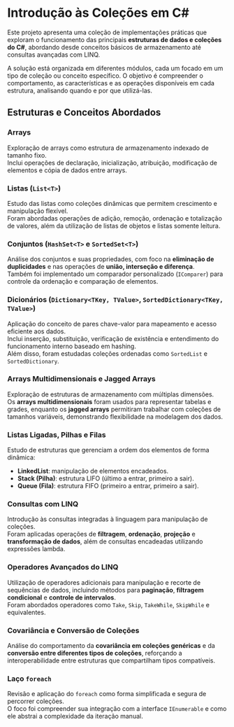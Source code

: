 # Introdução às Coleções em C#

Este projeto apresenta uma coleção de implementações práticas que exploram o funcionamento das principais **estruturas de dados e coleções do C#**, abordando desde conceitos básicos de armazenamento até consultas avançadas com LINQ.

A solução está organizada em diferentes módulos, cada um focado em um tipo de coleção ou conceito específico. O objetivo é compreender o comportamento, as características e as operações disponíveis em cada estrutura, analisando quando e por que utilizá-las.

## Estruturas e Conceitos Abordados

### Arrays
Exploração de arrays como estrutura de armazenamento indexado de tamanho fixo.  
Inclui operações de declaração, inicialização, atribuição, modificação de elementos e cópia de dados entre arrays.


### Listas (`List<T>`)
Estudo das listas como coleções dinâmicas que permitem crescimento e manipulação flexível.  
Foram abordadas operações de adição, remoção, ordenação e totalização de valores, além da utilização de listas de objetos e listas somente leitura.


### Conjuntos (`HashSet<T>` e `SortedSet<T>`)
Análise dos conjuntos e suas propriedades, com foco na **eliminação de duplicidades** e nas operações de **união, interseção e diferença**.  
Também foi implementado um comparador personalizado (`IComparer`) para controle da ordenação e comparação de elementos.


### Dicionários (`Dictionary<TKey, TValue>`, `SortedDictionary<TKey, TValue>`)
Aplicação do conceito de pares chave-valor para mapeamento e acesso eficiente aos dados.  
Inclui inserção, substituição, verificação de existência e entendimento do funcionamento interno baseado em hashing.  
Além disso, foram estudadas coleções ordenadas como `SortedList` e `SortedDictionary`.


### Arrays Multidimensionais e Jagged Arrays
Exploração de estruturas de armazenamento com múltiplas dimensões.  
Os **arrays multidimensionais** foram usados para representar tabelas e grades, enquanto os **jagged arrays** permitiram trabalhar com coleções de tamanhos variáveis, demonstrando flexibilidade na modelagem dos dados.


### Listas Ligadas, Pilhas e Filas
Estudo de estruturas que gerenciam a ordem dos elementos de forma dinâmica:
- **LinkedList**: manipulação de elementos encadeados.  
- **Stack (Pilha)**: estrutura LIFO (último a entrar, primeiro a sair).  
- **Queue (Fila)**: estrutura FIFO (primeiro a entrar, primeiro a sair).


### Consultas com LINQ
Introdução às consultas integradas à linguagem para manipulação de coleções.  
Foram aplicadas operações de **filtragem**, **ordenação**, **projeção** e **transformação de dados**, além de consultas encadeadas utilizando expressões lambda.


### Operadores Avançados do LINQ
Utilização de operadores adicionais para manipulação e recorte de sequências de dados, incluindo métodos para **paginação**, **filtragem condicional** e **controle de intervalos**.  
Foram abordados operadores como `Take`, `Skip`, `TakeWhile`, `SkipWhile` e equivalentes.


### Covariância e Conversão de Coleções
Análise do comportamento da **covariância em coleções genéricas** e da **conversão entre diferentes tipos de coleções**, reforçando a interoperabilidade entre estruturas que compartilham tipos compatíveis.


### Laço `foreach`
Revisão e aplicação do `foreach` como forma simplificada e segura de percorrer coleções.  
O foco foi compreender sua integração com a interface `IEnumerable` e como ele abstrai a complexidade da iteração manual.



